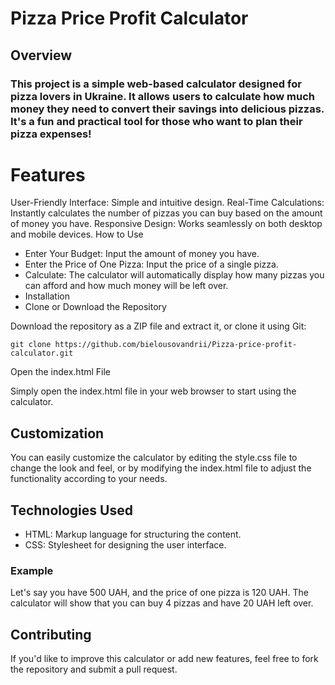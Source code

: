 # Pizza Price Profit Calculator
## Overview
### This project is a simple web-based calculator designed for pizza lovers in Ukraine. It allows users to calculate how much money they need to convert their savings into delicious pizzas. It's a fun and practical tool for those who want to plan their pizza expenses!

# Features
User-Friendly Interface: Simple and intuitive design.
Real-Time Calculations: Instantly calculates the number of pizzas you can buy based on the amount of money you have.
Responsive Design: Works seamlessly on both desktop and mobile devices.
How to Use
* Enter Your Budget: Input the amount of money you have.
* Enter the Price of One Pizza: Input the price of a single pizza.
* Calculate: The calculator will automatically display how many pizzas you can afford and how much money will be left over.
* Installation
* Clone or Download the Repository

Download the repository as a ZIP file and extract it, or clone it using Git:

```
git clone https://github.com/bielousovandrii/Pizza-price-profit-calculator.git
```
Open the index.html File

Simply open the index.html file in your web browser to start using the calculator.

## Customization
You can easily customize the calculator by editing the style.css file to change the look and feel, or by modifying the index.html file to adjust the functionality according to your needs.

## Technologies Used
* HTML: Markup language for structuring the content.
* CSS: Stylesheet for designing the user interface.
### Example
Let's say you have 500 UAH, and the price of one pizza is 120 UAH. The calculator will show that you can buy 4 pizzas and have 20 UAH left over.

## Contributing
If you'd like to improve this calculator or add new features, feel free to fork the repository and submit a pull request.
